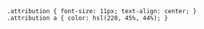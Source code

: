 
  <!-- Perfume

  Gabrielle Essence Eau De Parfum

  A floral, solar and voluptuous interpretation composed by Olivier Polge, 
  Perfumer-Creator for the House of CHANEL.

  $149.99
  $169.99

  Add to Cart -->
  
  <!-- <div class="attribution">
    Challenge by <a href="https://www.frontendmentor.io?ref=challenge" target="_blank">Frontend Mentor</a>. 
    Coded by <a href="#">Your Name Here</a>.
  </div> -->


    .attribution { font-size: 11px; text-align: center; }
    .attribution a { color: hsl(228, 45%, 44%); }